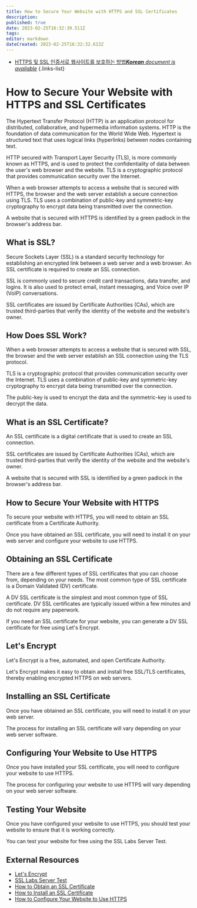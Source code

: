 ```yaml
---
title: How to Secure Your Website with HTTPS and SSL Certificates
description: 
published: true
date: 2023-02-25T16:32:39.511Z
tags: 
editor: markdown
dateCreated: 2023-02-25T16:32:32.613Z
---
```


- [HTTPS 및 SSL 인증서로 웹사이트를 보호하는 방법***Korean** document is available*](/ko/Knowledge-base/Common/how-to-secure-your-website-with-https-and-ssl-certificates)
{.links-list}


# How to Secure Your Website with HTTPS and SSL Certificates

The Hypertext Transfer Protocol (HTTP) is an application protocol for distributed, collaborative, and hypermedia information systems. HTTP is the foundation of data communication for the World Wide Web. Hypertext is structured text that uses logical links (hyperlinks) between nodes containing text.

HTTP secured with Transport Layer Security (TLS), is more commonly known as HTTPS, and is used to protect the confidentiality of data between the user's web browser and the website. TLS is a cryptographic protocol that provides communication security over the Internet.

When a web browser attempts to access a website that is secured with HTTPS, the browser and the web server establish a secure connection using TLS. TLS uses a combination of public-key and symmetric-key cryptography to encrypt data being transmitted over the connection.

A website that is secured with HTTPS is identified by a green padlock in the browser's address bar.

## What is SSL?

Secure Sockets Layer (SSL) is a standard security technology for establishing an encrypted link between a web server and a web browser. An SSL certificate is required to create an SSL connection.

SSL is commonly used to secure credit card transactions, data transfer, and logins. It is also used to protect email, instant messaging, and Voice over IP (VoIP) conversations.

 SSL certificates are issued by Certificate Authorities (CAs), which are trusted third-parties that verify the identity of the website and the website's owner.

## How Does SSL Work?

When a web browser attempts to access a website that is secured with SSL, the browser and the web server establish an SSL connection using the TLS protocol.

TLS is a cryptographic protocol that provides communication security over the Internet. TLS uses a combination of public-key and symmetric-key cryptography to encrypt data being transmitted over the connection.

The public-key is used to encrypt the data and the symmetric-key is used to decrypt the data.

## What is an SSL Certificate?

An SSL certificate is a digital certificate that is used to create an SSL connection.

SSL certificates are issued by Certificate Authorities (CAs), which are trusted third-parties that verify the identity of the website and the website's owner.

A website that is secured with SSL is identified by a green padlock in the browser's address bar.

## How to Secure Your Website with HTTPS

To secure your website with HTTPS, you will need to obtain an SSL certificate from a Certificate Authority.

 Once you have obtained an SSL certificate, you will need to install it on your web server and configure your website to use HTTPS.

## Obtaining an SSL Certificate

There are a few different types of SSL certificates that you can choose from, depending on your needs. The most common type of SSL certificate is a Domain Validated (DV) certificate.

A DV SSL certificate is the simplest and most common type of SSL certificate. DV SSL certificates are typically issued within a few minutes and do not require any paperwork.

If you need an SSL certificate for your website, you can generate a DV SSL certificate for free using Let's Encrypt.

## Let's Encrypt

Let's Encrypt is a free, automated, and open Certificate Authority.

Let's Encrypt makes it easy to obtain and install free SSL/TLS certificates, thereby enabling encrypted HTTPS on web servers.

## Installing an SSL Certificate

Once you have obtained an SSL certificate, you will need to install it on your web server.

The process for installing an SSL certificate will vary depending on your web server software.

## Configuring Your Website to Use HTTPS

Once you have installed your SSL certificate, you will need to configure your website to use HTTPS.

The process for configuring your website to use HTTPS will vary depending on your web server software.

## Testing Your Website

Once you have configured your website to use HTTPS, you should test your website to ensure that it is working correctly.

You can test your website for free using the SSL Labs Server Test.

## External Resources

- [Let's Encrypt](https://letsencrypt.org/)
- [SSL Labs Server Test](https://www.ssllabs.com/ssltest/)
- [How to Obtain an SSL Certificate](https://www.namecheap.com/security/ssl-certificates/how-to-obtain-an-ssl-certificate.aspx)
- [How to Install an SSL Certificate](https://www.namecheap.com/security/ssl-certificates/how-to-install-an-ssl-certificate.aspx)
- [How to Configure Your Website to Use HTTPS](https://www.namecheap.com/support/knowledgebase/article.aspx/9645/68/how-to-configure-your-website-to-use-https)